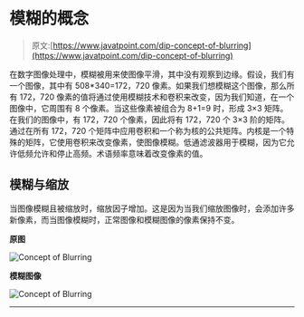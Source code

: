 # 模糊的概念

> 原文:[https://www.javatpoint.com/dip-concept-of-blurring](https://www.javatpoint.com/dip-concept-of-blurring)

在数字图像处理中，模糊被用来使图像平滑，其中没有观察到边缘。假设，我们有一个图像，其中有 508*340=172，720 像素。如果我们想模糊这个图像，那么所有 172，720 像素的值将通过使用模糊技术和卷积来改变，因为我们知道，在一个图像中，它周围有 8 个像素。当这些像素被组合为 8+1=9 时，形成 3×3 矩阵。在我们的图像中，有 172，720 个像素，因此将有 172，720 个 3×3 阶的矩阵。通过在所有 172，720 个矩阵中应用卷积和一个称为核的公共矩阵。内核是一个特殊的矩阵，它使用卷积来改变像素，使图像模糊。低通滤波器用于模糊，因为它允许低频允许和停止高频。术语频率意味着改变像素的值。

## 模糊与缩放

当图像模糊且被缩放时，缩放因子增加。这是因为当我们缩放图像时，会添加许多新像素，而当图像模糊时，正常图像和模糊图像的像素保持不变。

**原图**

![Concept of Blurring](../Images/33e97eac5d1620c0b5fd7cdf7cadc0b0.png)

**模糊图像**

![Concept of Blurring](../Images/55956b3045e6cbc89a9c0c8dec718df1.png)

* * *